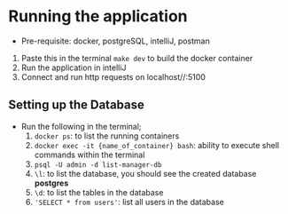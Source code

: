 # Running the application
- Pre-requisite: docker, postgreSQL, intelliJ, postman
1. Paste this in the terminal `make dev` to build the docker container
2. Run the application in intelliJ
3. Connect and run http requests on localhost//:5100

## Setting up the Database
* Run the following in the terminal;
    1. `docker ps`: to list the running containers
    2. `docker exec -it {name_of_container} bash`: ability to execute shell commands within the terminal
    3. `psql -U admin -d list-manager-db`
    4. `\l`: to list the database, you should see the created database **postgres**
    5. `\d`: to list the tables in the database
    6. `'SELECT * from users'`: list all users in the database
